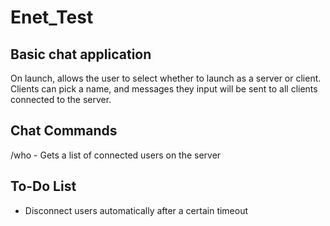 # Enet_Test

## Basic chat application
On launch, allows the user to select whether to launch as a server or client.
Clients can pick a name, and messages they input will be sent to all clients connected to the server.

## Chat Commands
/who - Gets a list of connected users on the server

## To-Do List
* Disconnect users automatically after a certain timeout
